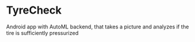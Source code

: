 # TyreCheck
Android app with AutoML backend, that takes a picture and analyzes if the tire is sufficiently pressurized 
